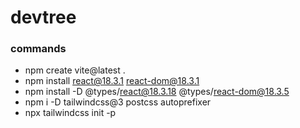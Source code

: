 # devtree

### commands

- npm create vite@latest .
- npm install react@18.3.1 react-dom@18.3.1
- npm install -D @types/react@18.3.18 @types/react-dom@18.3.5
- npm i -D tailwindcss@3 postcss autoprefixer
- npx tailwindcss init -p
